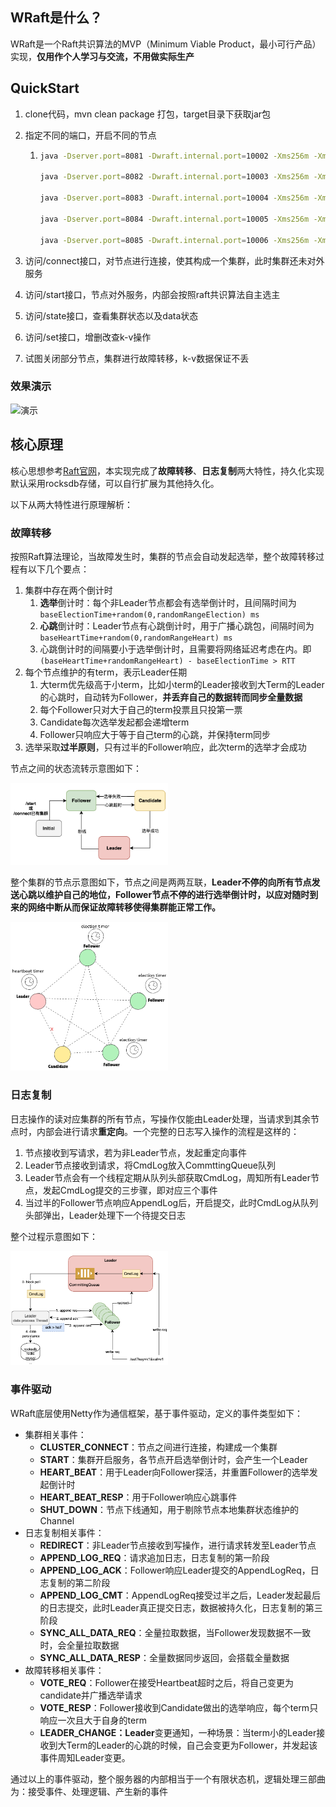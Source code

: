 ## WRaft是什么？

WRaft是一个Raft共识算法的MVP（Minimum Viable Product，最小可行产品）实现，**仅用作个人学习与交流，不用做实际生产**



## QuickStart

1. clone代码，mvn clean package 打包，target目录下获取jar包

2. 指定不同的端口，开启不同的节点

   1. ```bash
      java -Dserver.port=8081 -Dwraft.internal.port=10002 -Xms256m -Xmx256m  -jar /Users/admin/IdeaProjects/WRaft/target/WRaft-1.0-SNAPSHOT-exec.jar
      
      java -Dserver.port=8082 -Dwraft.internal.port=10003 -Xms256m -Xmx256m  -jar /Users/admin/IdeaProjects/WRaft/target/WRaft-1.0-SNAPSHOT-exec.jar
      
      java -Dserver.port=8083 -Dwraft.internal.port=10004 -Xms256m -Xmx256m  -jar /Users/admin/IdeaProjects/WRaft/target/WRaft-1.0-SNAPSHOT-exec.jar
      
      java -Dserver.port=8084 -Dwraft.internal.port=10005 -Xms256m -Xmx256m  -jar /Users/admin/IdeaProjects/WRaft/target/WRaft-1.0-SNAPSHOT-exec.jar
      
      java -Dserver.port=8085 -Dwraft.internal.port=10006 -Xms256m -Xmx256m  -jar /Users/admin/IdeaProjects/WRaft/target/WRaft-1.0-SNAPSHOT-exec.jar
      ```

3. 访问/connect接口，对节点进行连接，使其构成一个集群，此时集群还未对外服务

4. 访问/start接口，节点对外服务，内部会按照raft共识算法自主选主

5. 访问/state接口，查看集群状态以及data状态

6. 访问/set接口，增删改查k-v操作

7. 试图关闭部分节点，集群进行故障转移，k-v数据保证不丢



### 效果演示

![演示](imgs/演示.gif)








## 核心原理

核心思想参考[Raft官网](https://raft.github.io/)，本实现完成了**故障转移**、**日志复制**两大特性，持久化实现默认采用rocksdb存储，可以自行扩展为其他持久化。

以下从两大特性进行原理解析：

### 故障转移

按照Raft算法理论，当故障发生时，集群的节点会自动发起选举，整个故障转移过程有以下几个要点：

1. 集群中存在两个倒计时
   1. **选举**倒计时：每个非Leader节点都会有选举倒计时，且间隔时间为`baseElectionTime+random(0,randomRangeElection) ms`
   2. **心跳**倒计时：Leader节点有心跳倒计时，用于广播心跳包，间隔时间为`baseHeartTime+random(0,randomRangeHeart) ms`
   3. 心跳倒计时的间隔要小于选举倒计时，且需要将网络延迟考虑在内。即`(baseHeartTime+randomRangeHeart) - baseElectionTime > RTT`
2. 每个节点维护的有term，表示Leader任期
   1. 大term优先级高于小term，比如小term的Leader接收到大Term的Leader的心跳时，自动转为Follower，**并丢弃自己的数据转而同步全量数据**
   2. 每个Follower只对大于自己的term投票且只投第一票
   3. Candidate每次选举发起都会递增term
   4. Follower只响应大于等于自己term的心跳，并保持term同步
3. 选举采取**过半原则**，只有过半的Follower响应，此次term的选举才会成功

节点之间的状态流转示意图如下：

<img src="imgs/image-20240814120143884.png" alt="image-20240814120143884" style="zoom: 67%;" width="50%"  />



整个集群的节点示意图如下，节点之间是两两互联，**Leader不停的向所有节点发送心跳以维护自己的地位，Follower节点不停的进行选举倒计时，以应对随时到来的网络中断从而保证故障转移使得集群能正常工作。**

<img src="imgs/image-20240814110227406.png" alt="image-20240814110227406" style="zoom:50%;" width="50%"   />



### 日志复制

日志操作的读对应集群的所有节点，写操作仅能由Leader处理，当请求到其余节点时，内部会进行请求**重定向**。一个完整的日志写入操作的流程是这样的：

1. 节点接收到写请求，若为非Leader节点，发起重定向事件
2. Leader节点接收到请求，将CmdLog放入CommttingQueue队列
3. Leader节点会有一个线程定期从队列头部获取CmdLog，周知所有Leader节点，发起CmdLog提交的三步骤，即对应三个事件
4. 当过半的Follower节点响应AppendLog后，开启提交，此时CmdLog从队列头部弹出，Leader处理下一个待提交日志

整个过程示意图如下：

<img src="imgs/image-20240814120301079.png" alt="image-20240814120301079" style="zoom:67%;" width="50%"   />



### 事件驱动

WRaft底层使用Netty作为通信框架，基于事件驱动，定义的事件类型如下：

- 集群相关事件：
  - **CLUSTER_CONNECT**：节点之间进行连接，构建成一个集群
  - **START**：集群开启服务，各节点开启选举倒计时，会产生一个Leader
  - **HEART_BEAT**：用于Leader向Follower探活，并重置Follower的选举发起倒计时
  - **HEART_BEAT_RESP**：用于Follower响应心跳事件
  - **SHUT_DOWN**：节点下线通知，用于剔除节点本地集群状态维护的Channel
- 日志复制相关事件：
  - **REDIRECT**：非Leader节点接收到写操作，进行请求转发至Leader节点
  - **APPEND_LOG_REQ**：请求追加日志，日志复制的第一阶段
  - **APPEND_LOG_ACK**：Follower响应Leader提交的AppendLogReq，日志复制的第二阶段
  - **APPEND_LOG_CMT**：AppendLogReq接受过半之后，Leader发起最后的日志提交，此时Leader真正提交日志，数据被持久化，日志复制的第三阶段
  - **SYNC_ALL_DATA_REQ**：全量拉取数据，当Follower发现数据不一致时，会全量拉取数据
  - **SYNC_ALL_DATA_RESP**：全量数据同步返回，会搭载全量数据
- 故障转移相关事件：
  - **VOTE_REQ**：Follower在接受Heartbeat超时之后，将自己变更为candidate并广播选举请求
  - **VOTE_RESP**：Follower接收到Candidate做出的选举响应，每个term只响应一次且大于自身的term
  - **LEADER_CHANGE：Leader**变更通知，一种场景：当term小的Leader接收到大Term的Leader的心跳的时候，自己会变更为Follower，并发起该事件周知Leader变更。



通过以上的事件驱动，整个服务器的内部相当于一个有限状态机，逻辑处理三部曲为：接受事件、处理逻辑、产生新的事件


